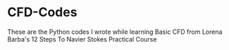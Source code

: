 # CFD-Codes
These are the Python codes I wrote while learning Basic CFD from Lorena Barba's 12 Steps To Navier Stokes Practical Course
